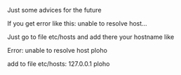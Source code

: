 Just some advices for the future

If you get error like this: unable to resolve host...

Just go to file etc/hosts and add there your hostname like

Error: unable to resolve host ploho

add to file etc/hosts:
127.0.0.1 ploho